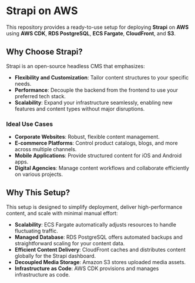 # Strapi on AWS

This repository provides a ready-to-use setup for deploying **Strapi** on **AWS** using **AWS CDK**, **RDS PostgreSQL**,
**ECS Fargate**, **CloudFront**, and **S3**.

## Why Choose Strapi?

Strapi is an open-source headless CMS that emphasizes:

- **Flexibility and Customization**: Tailor content structures to your specific needs.
- **Performance**: Decouple the backend from the frontend to use your preferred tech stack.
- **Scalability**: Expand your infrastructure seamlessly, enabling new features and content types without major
  disruptions.

### Ideal Use Cases

- **Corporate Websites**: Robust, flexible content management.
- **E-commerce Platforms**: Control product catalogs, blogs, and more across multiple channels.
- **Mobile Applications**: Provide structured content for iOS and Android apps.
- **Digital Agencies**: Manage content workflows and collaborate efficiently on various projects.

## Why This Setup?

This setup is designed to simplify deployment, deliver high-performance content, and scale with minimal manual effort:

- **Scalability**: ECS Fargate automatically adjusts resources to handle fluctuating traffic.
- **Managed Database**: RDS PostgreSQL offers automated backups and straightforward scaling for your content data.
- **Efficient Content Delivery**: CloudFront caches and distributes content globally for the Strapi dashboard.
- **Decoupled Media Storage**: Amazon S3 stores uploaded media assets.
- **Infrastructure as Code**: AWS CDK provisions and manages infrastructure as code.
